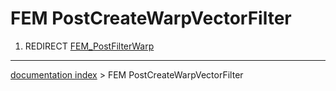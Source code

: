 # FEM PostCreateWarpVectorFilter
1.  REDIRECT [FEM\_PostFilterWarp](FEM_PostFilterWarp.md)

---
[documentation index](../README.md) > FEM PostCreateWarpVectorFilter
